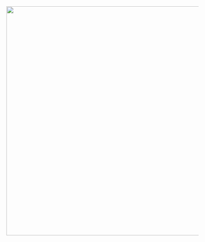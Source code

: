 <div align="center">
  <img src="https://github.com/rese1f/aurora/assets/teaser.png" width="600"/>
  <br /><br />